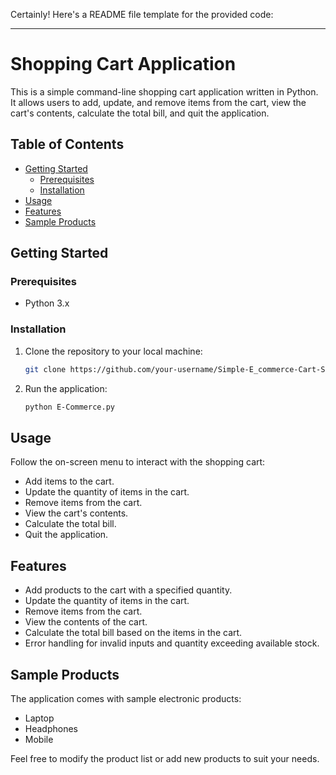 Certainly! Here's a README file template for the provided code:

---

# Shopping Cart Application

This is a simple command-line shopping cart application written in Python. It allows users to add, update, and remove items from the cart, view the cart's contents, calculate the total bill, and quit the application.

## Table of Contents

- [Getting Started](#getting-started)
  - [Prerequisites](#prerequisites)
  - [Installation](#installation)
- [Usage](#usage)
- [Features](#features)
- [Sample Products](#sample-products)


## Getting Started

### Prerequisites

- Python 3.x

### Installation

1. Clone the repository to your local machine:

   ```bash
   git clone https://github.com/your-username/Simple-E_commerce-Cart-System-Programming-Exercise.git
   ```


2. Run the application:

   ```bash
   python E-Commerce.py
   ```

## Usage

Follow the on-screen menu to interact with the shopping cart:

- Add items to the cart.
- Update the quantity of items in the cart.
- Remove items from the cart.
- View the cart's contents.
- Calculate the total bill.
- Quit the application.

## Features

- Add products to the cart with a specified quantity.
- Update the quantity of items in the cart.
- Remove items from the cart.
- View the contents of the cart.
- Calculate the total bill based on the items in the cart.
- Error handling for invalid inputs and quantity exceeding available stock.

## Sample Products

The application comes with sample electronic products:

- Laptop
- Headphones
- Mobile

Feel free to modify the product list or add new products to suit your needs.



